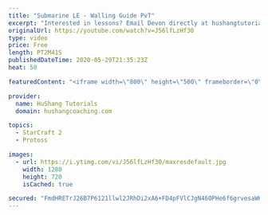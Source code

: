 ```yaml
---
title: "Submarine LE - Walling Guide PvT"
excerpt: "Interested in lessons? Email Devon directly at hushangtutorials@outlook.com ------------------------------------------------------------------------------------------------------- Want to support HuShang Tutorials directly? Patreon is a website where you can contribute a monthly donation that will help"
originalUrl: https://youtube.com/watch?v=J56lfLzHf30
type: video
price: Free
length: PT2M41S
publishedDateTime: 2020-05-29T21:35:23Z
heat: 50

featuredContent: "<iframe width=\"800\" height=\"500\" frameborder=\"0\" src=\"https://www.youtube.com/embed/J56lfLzHf30\" allow=\"accelerometer; autoplay; encrypted-media; gyroscope; picture-in-picture\" allowfullscreen></iframe>"

provider:
  name: HuShang Tutorials
  domain: hushangcoaching.com

topics:
  - StarCraft 2
  - Protoss

images:
  - url: https://i.ytimg.com/vi/J56lfLzHf30/maxresdefault.jpg
    width: 1280
    height: 720
    isCached: true

secured: "FmdHRETrJ26B7P6121llwl2JRhDi2xA6+FD4pFVlCJgN46OPHe6f6grvesaWKAhItYxbqdTnQCtPUApE8eyAzl1bqrrG+ddBjiTQG4bX5OtV2e6oOgRSHnsRwIa/JovjkVSujax44UBQRSDeAZFAr0nJGSw3shbQVCeoZCeGkG+sT1auHdIu8eBQBSEUg4XtO//rwYxsrUg1yToZPoJEFUAxYDcjzlhFh8BRH+DbTqH6ufDkCap5ISH4eeec9DprZKCzj3jbv7oQEnBeeR+XCmt0Gdl/afZ+bQfUyhN8Y0jvcVa/Wqja7txDzUwUrEFjRNUwr2BCpRuyq9StX4fC+Sip08cz4yoq2KCgJJj46T/KOilFvwF2t//5HgzB3MvZKjDgkSLpaR4ignJHSfbP0ff/AwUAPQLSxsOYQ/A3R9E=;UK9WB6twm6rExyYu+HDq2A=="
---
```


